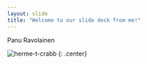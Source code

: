 ```yaml
---
layout: slide
title: "Welcome to our slide deck from me!"
---
```


Panu Ravolainen

![herme-t-crabb](https://octodex.github.com/images/herme-t-crabb.png)
{: .center}
